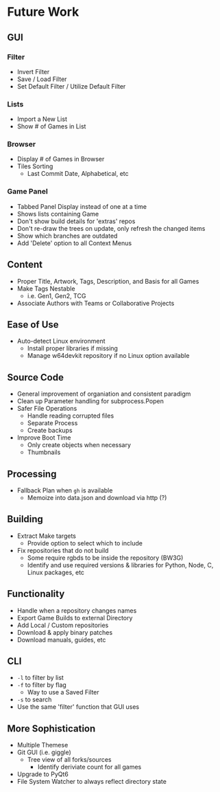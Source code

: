 # Future Work

## GUI

### Filter
  * Invert Filter
  * Save / Load Filter
  * Set Default Filter / Utilize Default Filter

### Lists
  * Import a New List
  * Show # of Games in List

### Browser
  * Display # of Games in Browser
  * Tiles Sorting
    * Last Commit Date, Alphabetical, etc

### Game Panel
  * Tabbed Panel Display instead of one at a time
  * Shows lists containing Game
  * Don't show build details for 'extras' repos
  * Don't re-draw the trees on update, only refresh the changed items
  * Show which branches are outdated
  * Add 'Delete' option to all Context Menus
  
## Content
  * Proper Title, Artwork, Tags, Description, and Basis for all Games
  * Make Tags Nestable
    * i.e. Gen1, Gen2, TCG
  * Associate Authors with Teams or Collaborative Projects

## Ease of Use
  * Auto-detect Linux environment
    * Install proper libraries if missing
    * Manage w64devkit repository if no Linux option available

## Source Code
  * General improvement of organiation and consistent paradigm
  * Clean up Parameter handling for subprocess.Popen
  * Safer File Operations
    * Handle reading corrupted files
    * Separate Process
    * Create backups
  * Improve Boot Time
    * Only create objects when necessary
    * Thumbnails

## Processing
  * Fallback Plan when `gh` is available
    * Memoize into data.json and download via http (?)

## Building
  * Extract Make targets
    * Provide option to select which to include
  * Fix repositories that do not build
    * Some require rgbds to be inside the repository (BW3G)
    * Identify and use required versions & libraries for Python, Node, C, Linux packages, etc

## Functionality
  * Handle when a repository changes names
  * Export Game Builds to external Directory
  * Add Local / Custom repositories
  * Download & apply binary patches
  * Download manuals, guides, etc

## CLI
  * `-l` to filter by list
  * `-f` to filter by flag
    * Way to use a Saved Filter
  * `-s` to search
  * Use the same 'filter' function that GUI uses

## More Sophistication
  * Multiple Themese
  * Git GUI (i.e. giggle)
    * Tree view of all forks/sources
      * Identify deriviate count for all games
  * Upgrade to PyQt6
  * File System Watcher to always reflect directory state